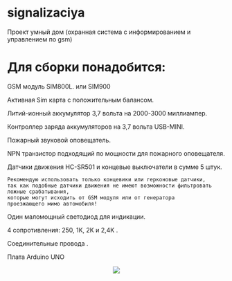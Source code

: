 # signalizaciya
Проект умный дом (охранная система с информированием и управлением по gsm)

# Для сборки понадобится:

GSM модуль SIM800L. или SIM900

Активная Sim карта с положительным балансом.

Литий-ионный аккумулятор 3,7 вольта на 2000-3000 миллиампер.

Контроллер заряда аккумуляторов на 3,7 вольта USB-MINI.

Пожарный звуковой оповещатель.

NPN транзистор подходящий по мощности для пожарного оповещателя.

Датчики движения HC-SR501 и концевые выключатели в сумме 5 штук. 

    Рекомендую использовать только концевики или герконовые датчики, 
    так как подобные датчики движения не имеют возможности фильтровать ложные срабатывания, 
    которые могут исходить от GSM модуля или от генератора 
    проезжающего мимо автомобиля!

Один маломощный светодиод для индикации.

4 сопротивления: 250, 1К, 2К и 2,4К .

Соединительные провода .

Плата Arduino UNO

<p align="center">
  <img src="http://telegra.ph//file/a3e7ee516a1719314cf44.jpg">
</p>

